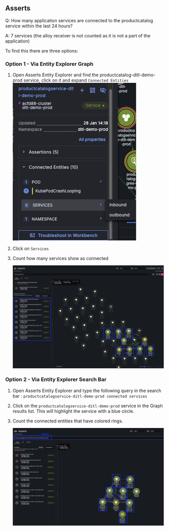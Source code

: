 ## Asserts
Q: How many application services are connected to the productcatalog service within the last 24 hours?

A: 7 services (the alloy receiver is not counted as it is not a part of the application)

To find this there are three options:

### Option 1 - Via Entity Explorer Graph
1. Open Asserts Entity Explorer and find the productcatalog-ditl-demo-prod service, click on it and expand `Connected Entities`
    ![allentities](/images/breakout_2/1.2-asserts-1.png)

1. Click on `Services`

1. Count how many services show as connected

    ![allentities](/images/breakout_2/1.2-asserts-2.png)

### Option 2 - Via Entity Explorer Search Bar
1. Open Asserts Entity Explorer and type the following query in the search bar : `productcatalogservice-ditl-demo-prod connected services`    
1. Click on the `productcatalogservice-ditl-demo-prod` service in the Graph results list. This will highlight the service with a blue circle.
1. Count the connected entities that have colored rings.

    ![allentities](/images/breakout_2/1.2-asserts-3.png)
